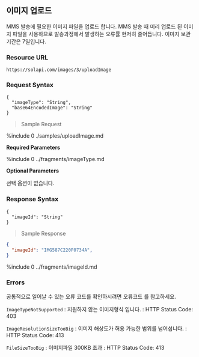 ## 이미지 업로드

MMS 발송에 필요한 이미지 파일을 업로드 합니다. MMS 발송 때 미리 업로드 된 이미지 파일을 사용하므로 발송과정에서 발생하는 오류률 현저히 줄어듭니다. 이미지 보관 기간은 7일입니다.

### Resource URL

`https://solapi.com/images/3/uploadImage`

### Request Syntax

```syntax
{
  "imageType": "String",
  "base64EncodedImage": "String"
}
```

> Sample Request

%include 0 ./samples/uploadImage.md

**Required Parameters**

%include 0 ../fragments/imageType.md

**Optional Parameters**

선택 옵션이 없습니다.

### Response Syntax

```syntax
{
  "imageId": "String"
}
```

> Sample Response

```json
{
  "imageId": "IMG587C220F0734A",
}
```

%include 0 ../fragments/imageId.md

### Errors

공통적으로 일어날 수 있는 오류 코드를 확인하시려면 오류코드 를 참고하세요.

`ImageTypeNotSupported`
: 지원하지 않는 이미지형식 입니다.
: HTTP Status Code: 403

`ImageResolutionSizeTooBig`
: 이미지 해상도가 허용 가능한 범위를 넘어섭니다.
: HTTP Status Code: 413

`FileSizeTooBig`
: 이미지파일 300KB 초과
: HTTP Status Code: 413
